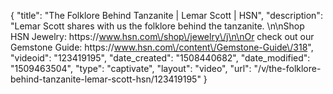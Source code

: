 {
    "title": "The Folklore Behind Tanzanite | Lemar Scott | HSN",
    "description": "Lemar Scott shares with us the folklore behind the tanzanite. \n\nShop HSN Jewelry: https:\/\/www.hsn.com\/shop\/jewelry\/j\n\nOr check out our Gemstone Guide: https:\/\/www.hsn.com\/content\/Gemstone-Guide\/318",
    "videoid": "123419195",
    "date_created": "1508440682",
    "date_modified": "1509463504",
    "type": "captivate",
    "layout": "video",
    "url": "\/v\/the-folklore-behind-tanzanite-lemar-scott-hsn\/123419195"
}